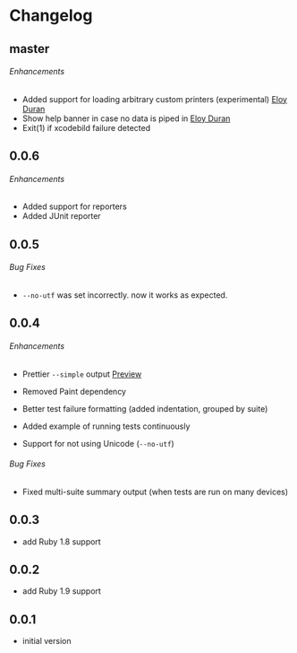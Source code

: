 # Changelog

## master

###### Enhancements

* Added support for loading arbitrary custom printers (experimental)
  [Eloy Duran](https://github.com/alloy)
* Show help banner in case no data is piped in
  [Eloy Duran](https://github.com/alloy)
* Exit(1) if xcodebild failure detected

## 0.0.6

###### Enhancements

* Added support for reporters
* Added JUnit reporter

## 0.0.5

###### Bug Fixes

* `--no-utf` was set incorrectly. now it works as expected.


## 0.0.4

###### Enhancements

* Prettier `--simple` output
  [Preview](https://travis-ci.org/allending/Kiwi/builds/15190533)

* Removed Paint dependency

* Better test failure formatting (added indentation, grouped by suite)

* Added example of running tests continuously

* Support for not using Unicode (`--no-utf`)

###### Bug Fixes

* Fixed multi-suite summary output (when tests are run on many devices)


## 0.0.3

- add Ruby 1.8 support

## 0.0.2

- add Ruby 1.9 support

## 0.0.1

- initial version
